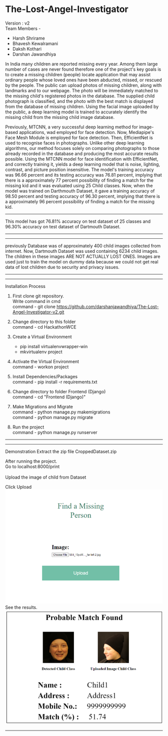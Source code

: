 # The-Lost-Angel-Investigator
Version : v2 <br>
Team Members -
<ul>
<li>Harsh Shrirame</li>
<li>Bhavesh Kewalramani</li>
<li>Daksh Kothari</li>
<li>Darshan Jawandhiya</li>
</ul>

In India many children are reported missing every year. Among them large number of cases are never found therefore one of the project's key goals is to create a missing children (people) locate application that may assist ordinary people whose loved ones have been abducted, missed, or rescued by the people. The public can upload photos of missing children, along with landmarks and to our webpage. The photo will be immediately matched to the missing child's registered photos in the database. The supplied child photograph is classified, and the photo with the best match is displayed from the database of missing children. Using the facial image uploaded by the public, a deep learning model is trained to accurately identify the missing child from the missing child image database.

Previously, MTCNN, a very successful deep learning method for image-based applications, wad employed for face detection. Now, Mediapipe's Face Mesh Module is employed for face detection. Then, EfficientNet is used to recognise faces in photographs. Unlike other deep learning algorithms, our method focuses solely on comparing photographs to those already recorded in the database and producing the most accurate results possible. Using the MTCNN model for face identification with EfficientNet, and correctly training it, yields a deep learning model that is noise, lighting, contrast, and picture position insensitive. The model's training accuracy was 96.66 percent and its testing accuracy was 76.81 percent, implying that there is a approximately 77 percent possibility of finding a match for the missing kid and it was evaluated using 25 Child classes. Now, when the model was trained on Darthmouth Dataset, it gave a training accuracy of 98.50 percent and testing accuracy of 96.30 percent, implying that there is a approximately 96 percent possibility of finding a match for the missing kid.

***
This model has got 76.81% accuracy on test dataset of 25 classes and 96.30% accuracy on test dataset of Dartmouth Dataset.
***

***

previously Database was of approximately 400 child images collected from internet. Now, Dartmouth Dataset was used containing 6234 child images.
The children in these images ARE NOT ACTUALLY LOST ONES.
Images are used just to train the model on dummy data because we could not get real data of lost children due to security and privacy issues.
***

***
Installation Process
 
1. First clone git repository.<br>
Write command in cmd <br>
command - git clone https://github.com/darshanjawandhiya/The-Lost-Angel-Investigator-v2.git

2. Change directory to this folder <br>
command - cd HackathonWCE  <br>

3. Create a Virtual Environment <br>
	- pip install virtualenvwrapper-win <br>
	- mkvirtualenv project

4. Activate the Virtual Environment <br>
command - workon project <br>

5. Install Dependencies/Packages <br>
command - pip install -r requirements.txt <br>

6. Change directory to folder Frontend (Django) <br>
command - cd "Frontend (Django)" <br>

7. Make Migrations and Migrate <br>
command - python manage.py makemigrations <br>
command - python manage.py migrate <br>

8. Run the project <br>
command - python manage.py runserver <br>
***

***
Demonstration
Extract the zip file CroppedDataset.zip <br>

After running the project. <br> 
Go to localhost:8000/print <br>
<br>
Upload the image of child from Dataset <br>

Click Upload <br>
<img src="RESULTS/2.png"></img>
See the results. <br>
<img src="RESULTS/3.png"></img>
***
